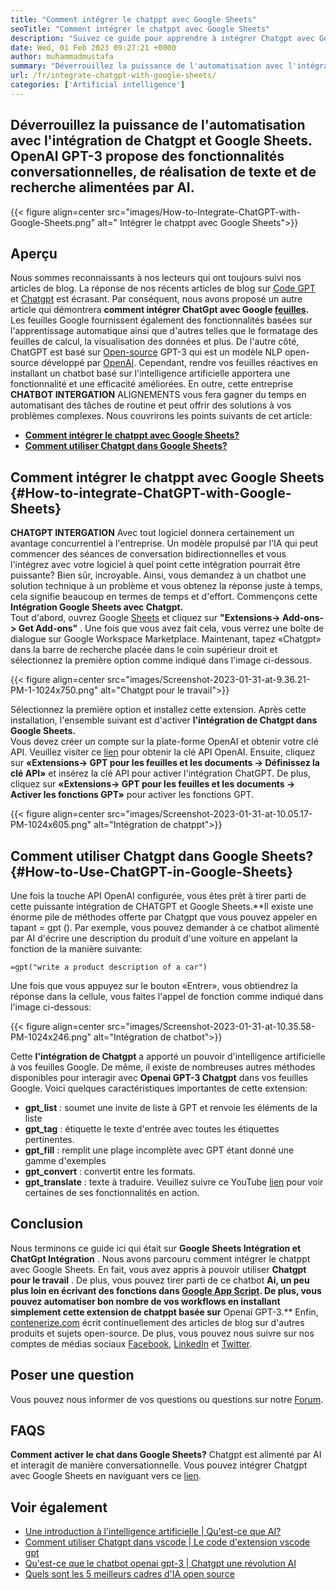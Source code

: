 ```yaml
---
title: "Comment intégrer le chatppt avec Google Sheets" 
seoTitle: "Comment intégrer le chatppt avec Google Sheets" 
description: "Suivez ce guide pour apprendre à intégrer Chatgpt avec Google Sheets. Enrichissez vos feuilles d'un chatbot basé sur l'intelligence artificielle appelée Chatgpt." 
date: Wed, 01 Feb 2023 09:27:21 +0000
author: muhammadmustafa
summary: "Déverrouillez la puissance de l'automatisation avec l'intégration de Chatgpt et Google Sheets. OpenAI GPT-3 propose une conversation en AI, l'achèvement du texte & amp; fonctionnalités de recherche." 
url: /fr/integrate-chatgpt-with-google-sheets/
categories: ['Artificial intelligence']
---
```


## Déverrouillez la puissance de l'automatisation avec l'intégration de Chatgpt et Google Sheets. OpenAI GPT-3 propose des fonctionnalités conversationnelles, de réalisation de texte et de recherche alimentées par AI.

{{< figure align=center src="images/How-to-Integrate-ChatGPT-with-Google-Sheets.png" alt=" Intégrer le chatppt avec Google Sheets">}}


## Aperçu
Nous sommes reconnaissants à nos lecteurs qui ont toujours suivi nos articles de blog. La réponse de nos récents articles de blog sur [Code GPT][1] et [Chatgpt][2] est écrasant. Par conséquent, nous avons proposé un autre article qui démontrera  **comment intégrer ChatGpt avec Google [feuilles][3].**  Les feuilles Google fournissent également des fonctionnalités basées sur l'apprentissage automatique ainsi que d'autres telles que le formatage des feuilles de calcul, la visualisation des données et plus. De l'autre côté, ChatGPT est basé sur [Open-source][4] GPT-3 qui est un modèle NLP open-source développé par [OpenAI][5].
Cependant, rendre vos feuilles réactives en installant un chatbot basé sur l'intelligence artificielle apportera une fonctionnalité et une efficacité améliorées. En outre, cette entreprise  **CHATBOT INTERGATION**  ALIGNEMENTS vous fera gagner du temps en automatisant des tâches de routine et peut offrir des solutions à vos problèmes complexes.
Nous couvrirons les points suivants de cet article:
  * [  **Comment intégrer le chatppt avec Google Sheets?**  ][6]
  * [  **Comment utiliser Chatgpt dans Google Sheets?**  ][7]

## Comment intégrer le chatppt avec Google Sheets {#How-to-integrate-ChatGPT-with-Google-Sheets}

 **CHATGPT INTERGATION** Avec tout logiciel donnera certainement un avantage concurrentiel à l'entreprise. Un modèle propulsé par l'IA qui peut commencer des séances de conversation bidirectionnelles et vous l'intégrez avec votre logiciel à quel point cette intégration pourrait être puissante? Bien sûr, incroyable. Ainsi, vous demandez à un chatbot une solution technique à un problème et vous obtenez la réponse juste à temps, cela signifie beaucoup en termes de temps et d'effort.
Commençons cette  **Intégration Google Sheets avec Chatgpt.**  
Tout d'abord, ouvrez Google [Sheets][3] et cliquez sur  **"Extensions-> Add-ons-> Get Add-ons"**  . Une fois que vous avez fait cela, vous verrez une boîte de dialogue sur Google Workspace Marketplace. Maintenant, tapez «Chatgpt» dans la barre de recherche placée dans le coin supérieur droit et sélectionnez la première option comme indiqué dans l'image ci-dessous.

{{< figure align=center src="images/Screenshot-2023-01-31-at-9.36.21-PM-1-1024x750.png" alt="Chatgpt pour le travail">}}

Sélectionnez la première option et installez cette extension. Après cette installation, l'ensemble suivant est d'activer  **l'intégration de Chatgpt dans Google Sheets.**  
Vous devez créer un compte sur la plate-forme OpenAI et obtenir votre clé API. Veuillez visiter ce [lien][1] pour obtenir la clé API OpenAI.
Ensuite, cliquez sur  **«Extensions-> GPT pour les feuilles et les documents -> Définissez la clé API»** et insérez la clé API pour activer l'intégration ChatGPT. De plus, cliquez sur **«Extensions-> GPT pour les feuilles et les documents -> Activer les fonctions GPT»**  pour activer les fonctions GPT.

{{< figure align=center src="images/Screenshot-2023-01-31-at-10.05.17-PM-1024x605.png" alt="Intégration de chatppt">}}


## Comment utiliser Chatgpt dans Google Sheets? {#How-to-Use-ChatGPT-in-Google-Sheets}

Une fois la touche API OpenAI configurée, vous êtes prêt à tirer parti de cette puissante intégration de CHATGPT et Google Sheets.**Il existe une énorme pile de méthodes offerte par Chatgpt que vous pouvez appeler en tapant = gpt ().
Par exemple, vous pouvez demander à ce chatbot alimenté par AI d'écrire une description du produit d'une voiture en appelant la fonction de la manière suivante:
```
=gpt("write a product description of a car")
```
Une fois que vous appuyez sur le bouton «Entrer», vous obtiendrez la réponse dans la cellule, vous faites l'appel de fonction comme indiqué dans l'image ci-dessous:

{{< figure align=center src="images/Screenshot-2023-01-31-at-10.35.58-PM-1024x246.png" alt="Intégration de chatbot">}}

Cette  **l'intégration de Chatgpt** a apporté un pouvoir d'intelligence artificielle à vos feuilles Google. De même, il existe de nombreuses autres méthodes disponibles pour interagir avec **Openai GPT-3 Chatgpt**  dans vos feuilles Google.
Voici quelques caractéristiques importantes de cette extension:
  *  **gpt_list**  : soumet une invite de liste à GPT et renvoie les éléments de la liste
  *  **gpt_tag**  : étiquette le texte d'entrée avec toutes les étiquettes pertinentes.
  *  **gpt_fill**  : remplit une plage incomplète avec GPT étant donné une gamme d'exemples
  *  **gpt_convert**  : convertit entre les formats.
  *  **gpt_translate**  : texte à traduire.
Veuillez suivre ce YouTube [lien][8] pour voir certaines de ses fonctionnalités en action.

## Conclusion
Nous terminons ce guide ici qui était sur  **Google Sheets Intégration et ChatGpt Intégration** . Nous avons parcouru comment intégrer le chatppt avec Google Sheets. En fait, vous avez appris à pouvoir utiliser  **Chatgpt pour le travail**  . De plus, vous pouvez tirer parti de ce chatbot **Ai, un peu plus loin en écrivant des fonctions dans [Google App Script][9]. De plus, vous pouvez automatiser bon nombre de vos workflows en installant simplement cette extension de chatppt basée sur**  Openai GPT-3.**
Enfin, [contenerize.com][10] écrit continuellement des articles de blog sur d'autres produits et sujets open-source. De plus, vous pouvez nous suivre sur nos comptes de médias sociaux [Facebook][11], [LinkedIn][12] et [Twitter][13].

## Poser une question
Vous pouvez nous informer de vos questions ou questions sur notre [Forum][14].

## FAQS
 **Comment activer le chat dans Google Sheets?** 
Chatgpt est alimenté par AI et interagit de manière conversationnelle. Vous pouvez intégrer Chatgpt avec Google Sheets en naviguant vers ce [lien][6].

## Voir également
  * [Une introduction à l'intelligence artificielle | Qu'est-ce que AI?][15]
  * [Comment utiliser Chatgpt dans vscode | Le code d'extension vscode gpt][1]
  * [Qu'est-ce que le chatbot openai gpt-3 | Chatgpt une révolution AI][2]
  * [Quels sont les 5 meilleurs cadres d'IA open source][16]



 [1]: https://blog.containerize.com/artificial-intelligence/how-to-use-chatgpt-in-vscode-the-vscode-extension-codegpt/
 [2]: https://blog.containerize.com/artificial-intelligence/what-is-openai-chatbot-gpt-3-chatgpt-an-ai-revolution/
 [3]: https://www.google.com/sheets/about/
 [4]: https://products.containerize.com/
 [5]: https://openai.com/
 [6]: #How-to-integrate-ChatGPT-with-Google-Sheets
 [7]: #How-to-Use-ChatGPT-in-Google-Sheets
 [8]: https://www.youtube.com/watch?v=lnQPAWWmaKk&t=106s
 [9]: https://www.google.com/script/start/
 [10]: https://www.containerize.com/
 [11]: https://web.facebook.com/containerize
 [12]: https://www.linkedin.com/company/containerize/
 [13]: https://twitter.com/containerize_co
 [14]: https://forum.containerize.com/
 [15]: https://blog.containerize.com/artificial-intelligence/an-introduction-to-artificial-intelligence-what-is-ai/
 [16]: https://blog.containerize.com/artificial-intelligence/top-5-open-source-ai-frameworks/
